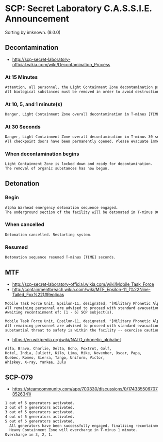 # SCP: Secret Laboratory C.A.S.S.I.E. Announcement
Sorting by imknown. (8.0.0)

## Decontamination
- http://scp-secret-laboratory-official.wikia.com/wiki/Decontamination_Process

### At 15 Minutes
``` txt
Attention, all personnel, the Light Containment Zone decontamination process will occur in T-minus 15 minutes.
All biological substances must be removed in order to avoid destruction.
```

### At 10, 5, and 1 minute(s)
``` txt
Danger, Light Containment Zone overall decontamination in T-minus [TIME].
```

### At 30 Seconds
``` txt
Danger, Light Containment Zone overall decontamination in T-minus 30 seconds.
All checkpoint doors have been permanently opened. Please evacuate immediately. [COUNTS DOWN FROM 20 SECONDS].
```

### When decontamination begins
``` txt
Light Containment Zone is locked down and ready for decontamination.
The removal of organic substances has now begun.
```

## Detonation

### Begin
``` txt
Alpha Warhead emergency detonation sequence engaged.
The underground section of the facility will be detonated in T-minus 90 seconds.
```

### When cancelled
``` txt
Detonation cancelled. Restarting system.
```

### Resumed
``` txt
Detonation sequence resumed T-minus [TIME] seconds.
```

## MTF
- http://scp-secret-laboratory-official.wikia.com/wiki/Mobile_Task_Force
- http://containmentbreach.wikia.com/wiki/MTF_Epsilon-11_(%22Nine-Tailed_Fox%22)#Replicas

``` txt
Mobile Task Force Unit, Epsilon-11, designated, "[Military Phonetic Alphabet[1]]-[#], has entered the facility.
All remaining personnel are advised to proceed with standard evacuation protocols until an MTF squad reaches your destination.
Awaiting recontainment of: [1 - 6] SCP subject(s).
```

``` txt
Mobile Task Force Unit, Epsilon-11, designated, "[Military Phonetic Alphabet[2]]-[#], has entered the facility.
All remaining personnel are advised to proceed with standard evacuation protocols, until MTF squad has reached your destination,
substantial threat to safety is within the facility -- exercise caution.
```

- https://en.wikipedia.org/wiki/NATO_phonetic_alphabet

``` txt
Alfa, Bravo, Charlie, Delta, Echo, Foxtrot, Golf,
Hotel, India, Juliett, Kilo, Lima, Mike, November, Oscar, Papa,
Quebec, Romeo, Sierra, Tango, Uniform, Victor,
Whiskey, X-ray, Yankee, Zulu
```

## SCP-079
- https://steamcommunity.com/app/700330/discussions/0/1743355067078526341/

``` txt
1 out of 5 generators activated.
2 out of 5 generators activated.
3 out of 5 generators activated.
4 out of 5 generators activated.
5 out of 5 generators activated.
  All generators have been successfully engaged, finalizing recontainment sequence.
  Heavy Containment Zone will overcharge in T-minus 1 minute.
Overcharge in 3, 2, 1.
```
